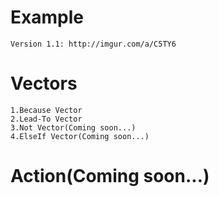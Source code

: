 # Example
	Version 1.1: http://imgur.com/a/C5TY6
# Vectors
	1.Because Vector
	2.Lead-To Vector
	3.Not Vector(Coming soon...)
	4.ElseIf Vector(Coming soon...)
# Action(Coming soon...)
  

